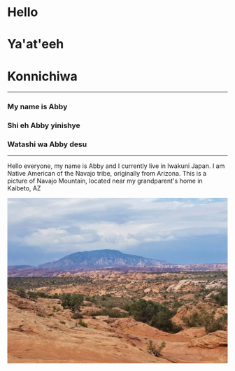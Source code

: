 # Hello
# Ya'at'eeh 
# Konnichiwa
-------------------------

### My name is Abby
### Shi eh Abby yinishye
### Watashi wa Abby desu

------------------------

Hello everyone, my name is Abby and I currently live in Iwakuni Japan. I am Native American of the Navajo tribe, originally from Arizona.
This is a picture of Navajo Mountain, located near my grandparent's home in Kaibeto, AZ

![Navajo Mountain](navajomt.jpeg)
